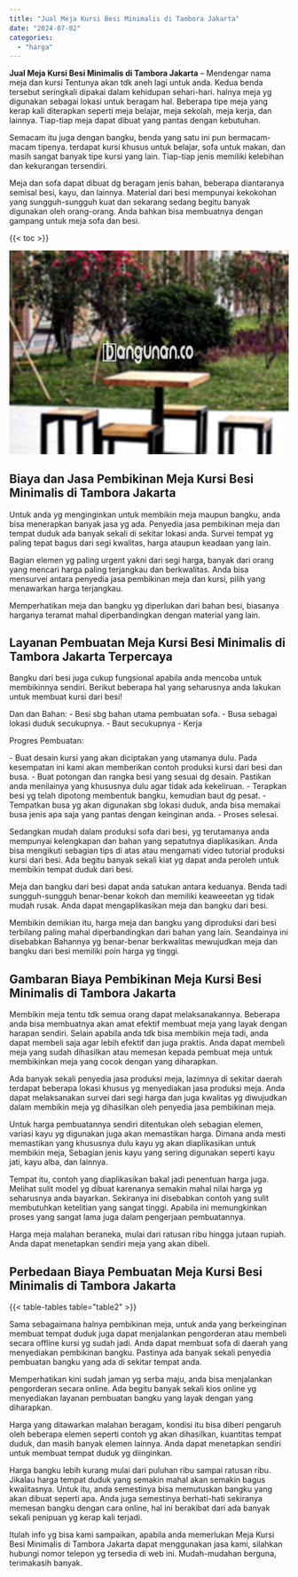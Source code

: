 ```yaml
---
title: "Jual Meja Kursi Besi Minimalis di Tambora Jakarta"
date: "2024-07-02"
categories: 
  - "harga"
---
```


**Jual Meja Kursi Besi Minimalis di Tambora Jakarta** – Mendengar nama meja dan kursi Tentunya akan tdk aneh lagi untuk anda. Kedua benda tersebut seringkali dipakai dalam kehidupan sehari-hari. halnya meja yg digunakan sebagai lokasi untuk beragam hal. Beberapa tipe meja yang kerap kali diterapkan seperti meja belajar, meja sekolah, meja kerja, dan lainnya. Tiap-tiap meja dapat dibuat yang pantas dengan kebutuhan.

Semacam itu juga dengan bangku, benda yang satu ini pun bermacam-macam tipenya. terdapat kursi khusus untuk belajar, sofa untuk makan, dan masih sangat banyak tipe kursi yang lain. Tiap-tiap jenis memiliki kelebihan dan kekurangan tersendiri.

Meja dan sofa dapat dibuat dg beragam jenis bahan, beberapa diantaranya semisal besi, kayu, dan lainnya. Material dari besi mempunyai kekokohan yang sungguh-sungguh kuat dan sekarang sedang begitu banyak digunakan oleh orang-orang. Anda bahkan bisa membuatnya dengan gampang untuk meja sofa dan besi.

{{< toc >}}

![Jual Meja Kursi Besi Minimalis di Tambora Jakarta](/images/jual-meja-besi-murah13.png)

## Biaya dan Jasa Pembikinan Meja Kursi Besi Minimalis di Tambora Jakarta

Untuk anda yg menginginkan untuk membikin meja maupun bangku, anda bisa menerapkan banyak jasa yg ada. Penyedia jasa pembikinan meja dan tempat duduk ada banyak sekali di sekitar lokasi anda. Survei tempat yg paling tepat bagus dari segi kwalitas, harga ataupun keadaan yang lain.

Bagian elemen yg paling urgent yakni dari segi harga, banyak dari orang yang mencari harga paling terjangkau dan berkwalitas. Anda bisa mensurvei antara penyedia jasa pembikinan meja dan kursi, pilih yang menawarkan harga terjangkau.

Memperhatikan meja dan bangku yg diperlukan dari bahan besi, biasanya harganya teramat mahal diperbandingkan dengan material yang lain.

## Layanan Pembuatan Meja Kursi Besi Minimalis di Tambora Jakarta Terpercaya

Bangku dari besi juga cukup fungsional apabila anda mencoba untuk membikinnya sendiri. Berikut beberapa hal yang seharusnya anda lakukan untuk membuat kursi dari besi!

Dan dan Bahan: - Besi sbg bahan utama pembuatan sofa. - Busa sebagai lokasi duduk secukupnya. - Baut secukupnya - Kerja

Progres Pembuatan:

\- Buat desain kursi yang akan diciptakan yang utamanya dulu. Pada kesempatan ini kami akan memberikan contoh produksi kursi dari besi dan busa. - Buat potongan dan rangka besi yang sesuai dg desain. Pastikan anda menilainya yang khususnya dulu agar tidak ada kekeliruan. - Terapkan besi yg telah dipotong membentuk bangku, kemudian baut dg pesat. - Tempatkan busa yg akan digunakan sbg lokasi duduk, anda bisa memakai busa jenis apa saja yang pantas dengan keinginan anda. - Proses selesai.

Sedangkan mudah dalam produksi sofa dari besi, yg terutamanya anda mempunyai kelengkapan dan bahan yang sepatutnya diaplikasikan. Anda bisa mengikuti sebagian tips di atas atau mengamati video tutorial produksi kursi dari besi. Ada begitu banyak sekali kiat yg dapat anda peroleh untuk membikin tempat duduk dari besi.

Meja dan bangku dari besi dapat anda satukan antara keduanya. Benda tadi sungguh-sungguh benar-benar kokoh dan memiliki keaweeetan yg tidak mudah rusak. Anda dapat mengaplikasikan meja dan bangku dari besi.

Membikin demikian itu, harga meja dan bangku yang diproduksi dari besi terbilang paling mahal diperbandingkan dari bahan yang lain. Seandainya ini disebabkan Bahannya yg benar-benar berkwalitas mewujudkan meja dan bangku dari besi memiliki poin harga yg tinggi.

## Gambaran Biaya Pembikinan Meja Kursi Besi Minimalis di Tambora Jakarta

Membikin meja tentu tdk semua orang dapat melaksanakannya. Beberapa anda bisa membuatnya akan amat efektif membuat meja yang layak dengan harapan sendiri. Selain apabila anda tdk bisa membikin meja tadi, anda dapat membeli saja agar lebih efektif dan juga praktis. Anda dapat membeli meja yang sudah dihasilkan atau memesan kepada pembuat meja untuk membikinkan meja yang cocok dengan yang diharapkan.

Ada banyak sekali penyedia jasa produksi meja, lazimnya di sekitar daerah terdapat beberapa lokasi khusus yg menyediakan jasa produksi meja. Anda dapat melaksanakan survei dari segi harga dan juga kwalitas yg diwujudkan dalam membikin meja yg dihasilkan oleh penyedia jasa pembikinan meja.

Untuk harga pembuatannya sendiri ditentukan oleh sebagian elemen, variasi kayu yg digunakan juga akan memastikan harga. Dimana anda mesti memastikan yang khususnya dulu kayu yg akan diaplikasikan untuk membikin meja, Sebagian jenis kayu yang sering digunakan seperti kayu jati, kayu alba, dan lainnya.

Tempat itu, contoh yang diaplikasikan bakal jadi penentuan harga juga. Melihat sulit model yg dibuat karenanya semakin mahal nilai harga yg seharusnya anda bayarkan. Sekiranya ini disebabkan contoh yang sulit membutuhkan ketelitian yang sangat tinggi. Apabila ini memungkinkan proses yang sangat lama juga dalam pengerjaan pembuatannya.

Harga meja malahan beraneka, mulai dari ratusan ribu hingga jutaan rupiah. Anda dapat menetapkan sendiri meja yang akan dibeli.

## Perbedaan Biaya Pembuatan Meja Kursi Besi Minimalis di Tambora Jakarta

{{< table-tables table="table2" >}}

Sama sebagaimana halnya pembikinan meja, untuk anda yang berkeinginan membuat tempat duduk juga dapat menjalankan pengorderan atau membeli secara offline kursi yg sudah jadi. Anda dapat membuat sofa di daerah yang menyediakan pembikinan bangku. Pastinya ada banyak sekali penyedia pembuatan bangku yang ada di sekitar tempat anda.

Memperhatikan kini sudah jaman yg serba maju, anda bisa menjalankan pengorderan secara online. Ada begitu banyak sekali kios online yg menyediakan layanan pembuatan bangku yang layak dengan yang diharapkan.

Harga yang ditawarkan malahan beragam, kondisi itu bisa diberi pengaruh oleh beberapa elemen seperti contoh yg akan dihasilkan, kuantitas tempat duduk, dan masih banyak elemen lainnya. Anda dapat menetapkan sendiri untuk membuat tempat duduk yg diinginkan.

Harga bangku lebih kurang mulai dari puluhan ribu sampai ratusan ribu. Jikalau harga tempat duduk yang semakin mahal akan semakin bagus kwalitasnya. Untuk itu, anda semestinya bisa memutuskan bangku yang akan dibuat seperti apa. Anda juga semestinya berhati-hati sekiranya memesan bangku dengan cara online, hal ini berakibat dari ada banyak sekali penipuan yg kerap kali terjadi.

Itulah info yg bisa kami sampaikan, apabila anda memerlukan Meja Kursi Besi Minimalis di Tambora Jakarta dapat menggunakan jasa kami, silahkan hubungi nomor telepon yg tersedia di web ini. Mudah-mudahan berguna, terimakasih banyak.
